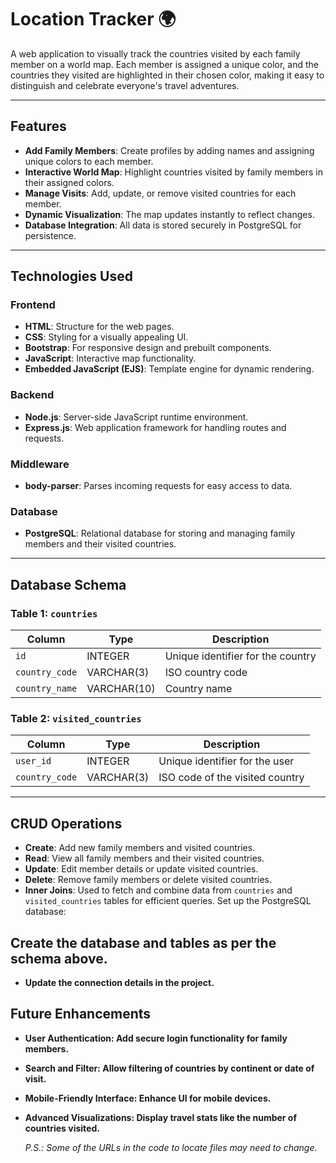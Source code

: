 # Location Tracker 🌍

A web application to visually track the countries visited by each family member on a world map. Each member is assigned a unique color, and the countries they visited are highlighted in their chosen color, making it easy to distinguish and celebrate everyone's travel adventures.

---

## Features

- **Add Family Members**: Create profiles by adding names and assigning unique colors to each member.
- **Interactive World Map**: Highlight countries visited by family members in their assigned colors.
- **Manage Visits**: Add, update, or remove visited countries for each member.
- **Dynamic Visualization**: The map updates instantly to reflect changes.
- **Database Integration**: All data is stored securely in PostgreSQL for persistence.

---

## Technologies Used

### Frontend
- **HTML**: Structure for the web pages.
- **CSS**: Styling for a visually appealing UI.
- **Bootstrap**: For responsive design and prebuilt components.
- **JavaScript**: Interactive map functionality.
- **Embedded JavaScript (EJS)**: Template engine for dynamic rendering.

### Backend
- **Node.js**: Server-side JavaScript runtime environment.
- **Express.js**: Web application framework for handling routes and requests.

### Middleware
- **body-parser**: Parses incoming requests for easy access to data.

### Database
- **PostgreSQL**: Relational database for storing and managing family members and their visited countries.

---

## Database Schema

### Table 1: `countries`
| Column         | Type       | Description                      |
|----------------|------------|----------------------------------|
| `id`           | INTEGER    | Unique identifier for the country |
| `country_code` | VARCHAR(3) | ISO country code                 |
| `country_name` | VARCHAR(10)| Country name                    |

### Table 2: `visited_countries`
| Column         | Type       | Description                     |
|----------------|------------|---------------------------------|
| `user_id`      | INTEGER    | Unique identifier for the user  |
| `country_code` | VARCHAR(3) | ISO code of the visited country |

---

## CRUD Operations

- **Create**: Add new family members and visited countries.
- **Read**: View all family members and their visited countries.
- **Update**: Edit member details or update visited countries.
- **Delete**: Remove family members or delete visited countries.
- **Inner Joins**: Used to fetch and combine data from `countries` and `visited_countries` tables for efficient queries.
Set up the PostgreSQL database:

## Create the database and tables as per the schema above.
- **Update the connection details in the project.**



## Future Enhancements
- **User Authentication: Add secure login functionality for family members.**
- **Search and Filter: Allow filtering of countries by continent or date of visit.**
- **Mobile-Friendly Interface: Enhance UI for mobile devices.**
- **Advanced Visualizations: Display travel stats like the number of countries visited.**

  *P.S.: Some of the URLs in the code to locate files may need to change.*
